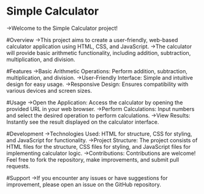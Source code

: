 # Simple Calculator
->Welcome to the Simple Calculator project!

#Overview
->This project aims to create a user-friendly, web-based calculator application using HTML, CSS, and JavaScript.
->The calculator will provide basic arithmetic functionality, including addition, subtraction, multiplication, and division.

#Features
->Basic Arithmetic Operations: Perform addition, subtraction, multiplication, and division.
->User-Friendly Interface: Simple and intuitive design for easy usage.
->Responsive Design: Ensures compatibility with various devices and screen sizes.

#Usage
->Open the Application: Access the calculator by opening the provided URL in your web browser.
->Perform Calculations: Input numbers and select the desired operation to perform calculations.
->View Results: Instantly see the result displayed on the calculator interface.

#Development
->Technologies Used: HTML for structure, CSS for styling, and JavaScript for functionality.
->Project Structure: The project consists of HTML files for the structure, CSS files for styling, and JavaScript files for implementing calculator logic.
->Contributions: Contributions are welcome! Feel free to fork the repository, make improvements, and submit pull requests.

#Support
->If you encounter any issues or have suggestions for improvement, please open an issue on the GitHub repository.
